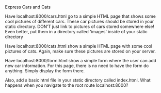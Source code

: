 Express Cars and Cats

Have localhost:8000/cars.html go to a simple HTML page that shows some cool pictures of different cars.  These car pictures should be stored in your static directory.  DON'T just link to pictures of cars stored somewhere else! Even better, put them in a directory called 'images' inside of your static directory

Have localhost:8000/cats.html show a simple HTML page with some cool pictures of cats.  Again, make sure these pictures are stored on your server.

Have localhost:8000/form.html show a simple form where the user can add new car information. For this page, there is no need to have the form do anything. Simply display the form there.

Also, add a basic html file in your static directory called index.html. What happens when you navigate to the root route localhost:8000? 